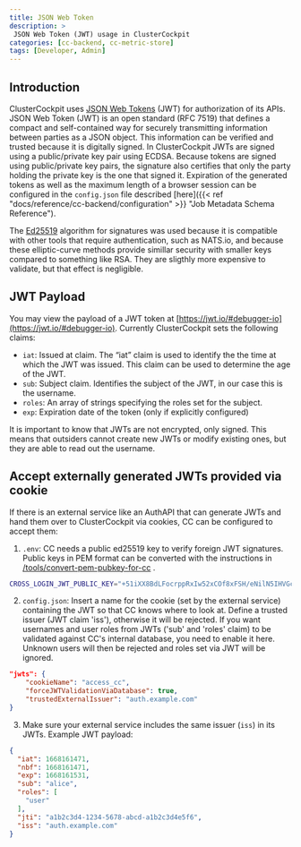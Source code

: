 ```yaml
---
title: JSON Web Token
description: >
 JSON Web Token (JWT) usage in ClusterCockpit
categories: [cc-backend, cc-metric-store]
tags: [Developer, Admin]
---
```


## Introduction

ClusterCockpit uses [JSON Web Tokens](https://jwt.io/introduction) (JWT) for
authorization of its APIs. JSON Web Token (JWT) is an open standard (RFC 7519)
that defines a compact and self-contained way for securely transmitting
information between parties as a JSON object. This information can be verified
and trusted because it is digitally signed. In ClusterCockpit JWTs are signed
using a public/private key pair using ECDSA. Because tokens are signed using
public/private key pairs, the signature also certifies that only the party
holding the private key is the one that signed it. Expiration of the generated
tokens as well as the maximum length of a browser session can be configured in
the `config.json` file described
[here]({{< ref "docs/reference/cc-backend/configuration" >}} "Job Metadata Schema Reference").

The [Ed25519](https://ed25519.cr.yp.to/) algorithm for signatures was used
because it is compatible with other tools that require authentication, such as
NATS.io, and because these elliptic-curve methods provide simillar security with
smaller keys compared to something like RSA. They are sligthly more expensive to
validate, but that effect is negligible.

## JWT Payload

You may view the payload of a JWT token at [https://jwt.io/#debugger-io](https://jwt.io/#debugger-io).
Currently ClusterCockpit sets the following claims:

* `iat`: Issued at claim. The “iat” claim is used to identify the the time at which the JWT was issued. This claim can be used to determine the age of the JWT.
* `sub`: Subject claim. Identifies the subject of the JWT, in our case this is the username.
* `roles`: An array of strings specifying the roles set for the subject.
* `exp`: Expiration date of the token (only if explicitly configured)

It is important to know that JWTs are not encrypted, only signed. This means that outsiders cannot create new JWTs or modify existing ones, but they are able to read out the username.

## Accept externally generated JWTs provided via cookie

If there is an external service like an AuthAPI that can generate JWTs and hand
them over to ClusterCockpit via cookies, CC can be configured to accept them:

1. `.env`: CC needs a public ed25519 key to verify foreign JWT signatures.
   Public keys in PEM format can be converted with the instructions in
   [/tools/convert-pem-pubkey-for-cc](https://github.com/ClusterCockpit/cc-backend/blob/master/tools/convert-pem-pubkey/Readme.md)
   .

```bash
CROSS_LOGIN_JWT_PUBLIC_KEY="+51iXX8BdLFocrppRxIw52xCOf8xFSH/eNilN5IHVGc="
```

2. `config.json`: Insert a name for the cookie (set by the external service)
   containing the JWT so that CC knows where to look at. Define a trusted issuer
   (JWT claim 'iss'), otherwise it will be rejected. If you want usernames and
   user roles from JWTs ('sub' and 'roles' claim) to be validated against CC's
   internal database, you need to enable it here. Unknown users will then be
   rejected and roles set via JWT will be ignored.

```json
"jwts": {
    "cookieName": "access_cc",
    "forceJWTValidationViaDatabase": true,
    "trustedExternalIssuer": "auth.example.com"
}
```

3. Make sure your external service includes the same issuer (`iss`) in its JWTs.
   Example JWT payload:

```json
{
  "iat": 1668161471,
  "nbf": 1668161471,
  "exp": 1668161531,
  "sub": "alice",
  "roles": [
    "user"
  ],
  "jti": "a1b2c3d4-1234-5678-abcd-a1b2c3d4e5f6",
  "iss": "auth.example.com"
}
```
